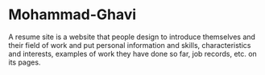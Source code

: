 # Mohammad-Ghavi
A resume site is a website that people design to introduce themselves and their field of work and put personal information and skills, characteristics and interests, examples of work they have done so far, job records, etc. on its pages.
